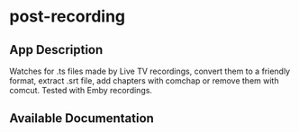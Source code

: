 # post-recording

## App Description

Watches for .ts files made by Live TV recordings, convert them to a friendly format, extract .srt file, add chapters with comchap or remove them with comcut. Tested with Emby recordings.

## Available Documentation

